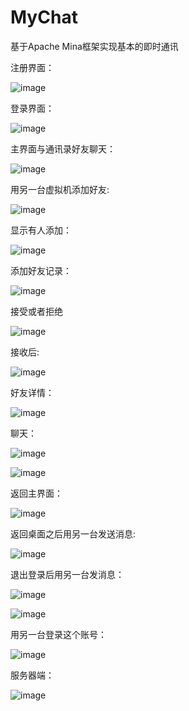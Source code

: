 # MyChat

基于Apache Mina框架实现基本的即时通讯

注册界面：

![image](https://github.com/hzj444172954/MyChat/blob/master/images/register.png)

登录界面：

![image](https://github.com/hzj444172954/MyChat/blob/master/images/login.png)

主界面与通讯录好友聊天：

![image](https://github.com/hzj444172954/MyChat/blob/master/images/main.png)

用另一台虚拟机添加好友:

![image](https://github.com/hzj444172954/MyChat/blob/master/images/add_friend.png)

显示有人添加：

![image](https://github.com/hzj444172954/MyChat/blob/master/images/add_friend-1.png)

添加好友记录：

![image](https://github.com/hzj444172954/MyChat/blob/master/images/add_friend-2.png)

接受或者拒绝

![image](https://github.com/hzj444172954/MyChat/blob/master/images/add_friend-3.png)

接收后:

![image](https://github.com/hzj444172954/MyChat/blob/master/images/contact.png)

好友详情：

![image](https://github.com/hzj444172954/MyChat/blob/master/images/friend_info.png)

聊天：

![image](https://github.com/hzj444172954/MyChat/blob/master/images/chat1.png)

![image](https://github.com/hzj444172954/MyChat/blob/master/images/chat-2.png)

返回主界面：

![image](https://github.com/hzj444172954/MyChat/blob/master/images/main-1.png)

返回桌面之后用另一台发送消息:

![image](https://github.com/hzj444172954/MyChat/blob/master/images/notification.png)

退出登录后用另一台发消息：

![image](https://github.com/hzj444172954/MyChat/blob/master/images/un%20read%20message.png)

![image](https://github.com/hzj444172954/MyChat/blob/master/images/unReadMessage-1.png)

用另一台登录这个账号：

![image](https://github.com/hzj444172954/MyChat/blob/master/images/remote_login.png)

服务器端：

![image](https://github.com/hzj444172954/MyChat/blob/master/images/server.png)

